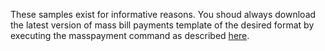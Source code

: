 These samples exist for informative reasons. You shoud always download the latest version of mass bill payments template of the desired format by executing the masspayment command as described [here](https://github.com/myNBGcode/FileAPI_Cli_V4/blob/cd1d76f0a88311dc9dfb50deb1ace3d20c222be0/BasicInstructions.txt#L553). 
